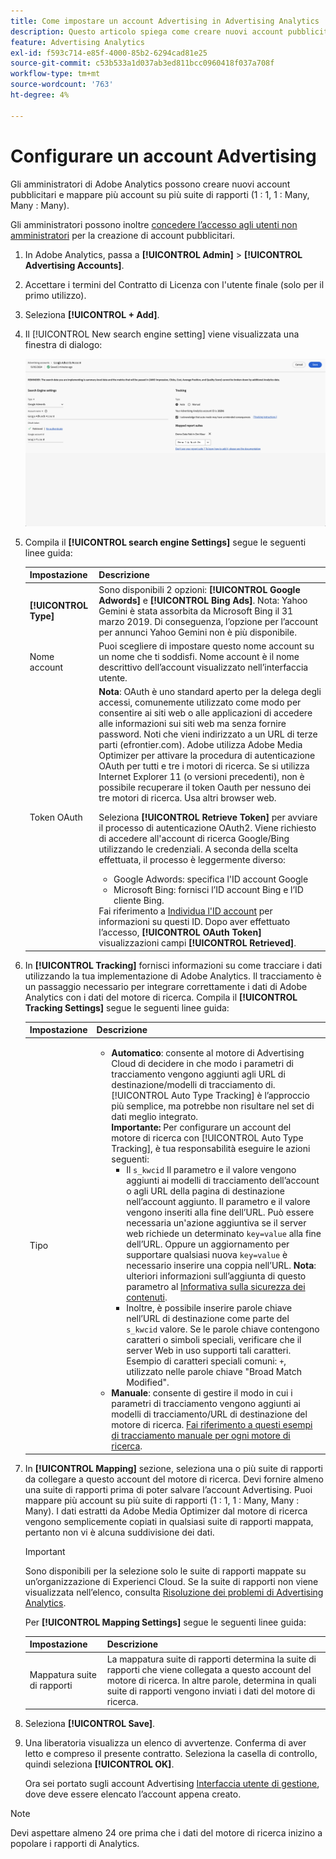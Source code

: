```yaml
---
title: Come impostare un account Advertising in Advertising Analytics
description: Questo articolo spiega come creare nuovi account pubblicitari e mappare più account su più suite di rapporti.
feature: Advertising Analytics
exl-id: f593c714-e85f-4000-85b2-6294cad81e25
source-git-commit: c53b533a1d037ab3ed811bcc0960418f037a708f
workflow-type: tm+mt
source-wordcount: '763'
ht-degree: 4%

---
```


# Configurare un account Advertising

Gli amministratori di Adobe Analytics possono creare nuovi account pubblicitari e mappare più account su più suite di rapporti (1 : 1, 1 : Many, Many : Many).

Gli amministratori possono inoltre [concedere l’accesso agli utenti non amministratori](/help/integrate/c-advertising-analytics/overview.md#section_FCC58EB635954A32990D4E67B52B4369) per la creazione di account pubblicitari.

<!--
![](assets/aa_accounts.png)
-->

1. In Adobe Analytics, passa a **[!UICONTROL Admin]** > **[!UICONTROL Advertising Accounts]**.
1. Accettare i termini del Contratto di Licenza con l&#39;utente finale (solo per il primo utilizzo).
1. Seleziona **[!UICONTROL + Add]**.
1. Il [!UICONTROL New search engine setting] viene visualizzata una finestra di dialogo:

   ![](assets/aa-new-se-account.png)

1. Compila il **[!UICONTROL search engine Settings]** segue le seguenti linee guida:

   | Impostazione | Descrizione |
   | --- | --- |
   | **[!UICONTROL Type]** | Sono disponibili 2 opzioni: **[!UICONTROL Google Adwords]** e **[!UICONTROL Bing Ads]**.  Nota: Yahoo Gemini è stata assorbita da Microsoft Bing il 31 marzo 2019. Di conseguenza, l’opzione per l’account per annunci Yahoo Gemini non è più disponibile. |
   | Nome account | Puoi scegliere di impostare questo nome account su un nome che ti soddisfi.  Nome account è il nome descrittivo dell’account visualizzato nell’interfaccia utente. |
   | Token OAuth | **Nota**: OAuth è uno standard aperto per la delega degli accessi, comunemente utilizzato come modo per consentire ai siti web o alle applicazioni di accedere alle informazioni sui siti web ma senza fornire password. Noti che vieni indirizzato a un URL di terze parti (efrontier.com). Adobe utilizza Adobe Media Optimizer per attivare la procedura di autenticazione OAuth per tutti e tre i motori di ricerca. Se si utilizza Internet Explorer 11 (o versioni precedenti), non è possibile recuperare il token Oauth per nessuno dei tre motori di ricerca. Usa altri browser web.<p>Seleziona **[!UICONTROL Retrieve Token]** per avviare il processo di autenticazione OAuth2. Viene richiesto di accedere all&#39;account di ricerca Google/Bing utilizzando le credenziali. A seconda della scelta effettuata, il processo è leggermente diverso: <ul><li>Google Adwords: specifica l&#39;ID account Google</li><li>Microsoft Bing: fornisci l’ID account Bing e l’ID cliente Bing.</li></ul>Fai riferimento a [Individua l&#39;ID account](/help/integrate/c-advertising-analytics/c-adanalytics-workflow/aa-locate-account-id.md) per informazioni su questi ID. Dopo aver effettuato l’accesso, **[!UICONTROL OAuth Token]** visualizzazioni campi **[!UICONTROL Retrieved]**. |

1. In **[!UICONTROL Tracking]** fornisci informazioni su come tracciare i dati utilizzando la tua implementazione di Adobe Analytics. Il tracciamento è un passaggio necessario per integrare correttamente i dati di Adobe Analytics con i dati del motore di ricerca.
Compila il **[!UICONTROL Tracking Settings]** segue le seguenti linee guida:

   | Impostazione | Descrizione |
   | --- | --- |
   | Tipo | <ul><li>**Automatico**: consente al motore di Advertising Cloud di decidere in che modo i parametri di tracciamento vengono aggiunti agli URL di destinazione/modelli di tracciamento di. [!UICONTROL Auto Type Tracking] è l’approccio più semplice, ma potrebbe non risultare nel set di dati meglio integrato.<br>**Importante:** Per configurare un account del motore di ricerca con [!UICONTROL Auto Type Tracking], è tua responsabilità eseguire le azioni seguenti:<ul><li>Il `s_kwcid` Il parametro e il valore vengono aggiunti ai modelli di tracciamento dell’account o agli URL della pagina di destinazione nell’account aggiunto. Il parametro e il valore vengono inseriti alla fine dell’URL. Può essere necessaria un&#39;azione aggiuntiva se il server web richiede un determinato `key=value` alla fine dell’URL. Oppure un aggiornamento per supportare qualsiasi nuova `key=value` è necessario inserire una coppia nell’URL. **Nota**: ulteriori informazioni sull’aggiunta di questo parametro al [Informativa sulla sicurezza dei contenuti](https://experienceleague.adobe.com/en/docs/id-service/using/reference/csp).</li><li>Inoltre, è possibile inserire parole chiave nell’URL di destinazione come parte del `s_kwcid` valore. Se le parole chiave contengono caratteri o simboli speciali, verificare che il server Web in uso supporti tali caratteri. Esempio di caratteri speciali comuni: `+`, utilizzato nelle parole chiave &quot;Broad Match Modified&quot;.</li></ul></li><li>**Manuale**: consente di gestire il modo in cui i parametri di tracciamento vengono aggiunti ai modelli di tracciamento/URL di destinazione del motore di ricerca. [Fai riferimento a questi esempi di tracciamento manuale per ogni motore di ricerca](/help/integrate/c-advertising-analytics/c-adanalytics-workflow/aa-manual-vs-automatic-tracking.md).</li></ul> |

1. In **[!UICONTROL Mapping]** sezione, seleziona una o più suite di rapporti da collegare a questo account del motore di ricerca. Devi fornire almeno una suite di rapporti prima di poter salvare l’account Advertising. Puoi mappare più account su più suite di rapporti (1 : 1, 1 : Many, Many : Many). I dati estratti da Adobe Media Optimizer dal motore di ricerca vengono semplicemente copiati in qualsiasi suite di rapporti mappata, pertanto non vi è alcuna suddivisione dei dati.

   >[!IMPORTANT]
   >
   >Sono disponibili per la selezione solo le suite di rapporti mappate su un’organizzazione di Experienci Cloud. Se la suite di rapporti non viene visualizzata nell’elenco, consulta [Risoluzione dei problemi di Advertising Analytics](/help/integrate/c-advertising-analytics/c-adanalytics-workflow/aa-troubleshooting.md).

   Per **[!UICONTROL Mapping Settings]** segue le seguenti linee guida:

   | Impostazione | Descrizione |
   | --- | --- |
   | Mappatura suite di rapporti | La mappatura suite di rapporti determina la suite di rapporti che viene collegata a questo account del motore di ricerca. In altre parole, determina in quali suite di rapporti vengono inviati i dati del motore di ricerca. |


1. Seleziona **[!UICONTROL Save]**.
1. Una liberatoria visualizza un elenco di avvertenze. Conferma di aver letto e compreso il presente contratto. Seleziona la casella di controllo, quindi seleziona **[!UICONTROL OK]**.

   Ora sei portato sugli account Advertising [Interfaccia utente di gestione](/help/integrate/c-advertising-analytics/c-adanalytics-workflow/aa-manage-ad-accounts.md), dove deve essere elencato l’account appena creato.

>[!NOTE]
>
>Devi aspettare almeno 24 ore prima che i dati del motore di ricerca inizino a popolare i rapporti di Analytics.
